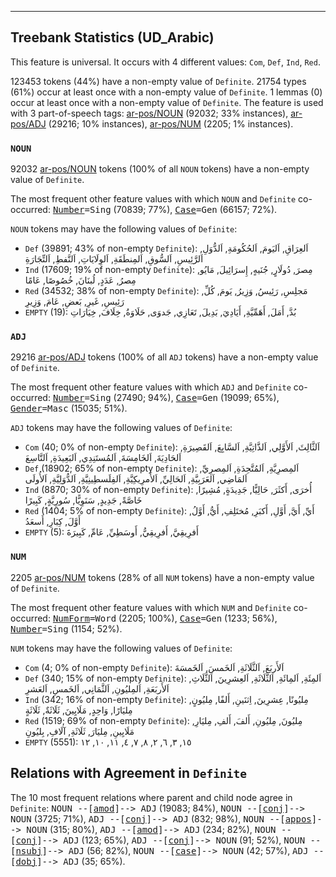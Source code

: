 

--------------------------------------------------------------------------------

## Treebank Statistics (UD_Arabic)

This feature is universal.
It occurs with 4 different values: `Com`, `Def`, `Ind`, `Red`.

123453 tokens (44%) have a non-empty value of `Definite`.
21754 types (61%) occur at least once with a non-empty value of `Definite`.
1 lemmas (0) occur at least once with a non-empty value of `Definite`.
The feature is used with 3 part-of-speech tags: [ar-pos/NOUN]() (92032; 33% instances), [ar-pos/ADJ]() (29216; 10% instances), [ar-pos/NUM]() (2205; 1% instances).

### `NOUN`

92032 [ar-pos/NOUN]() tokens (100% of all `NOUN` tokens) have a non-empty value of `Definite`.

The most frequent other feature values with which `NOUN` and `Definite` co-occurred: <tt><a href="Number.html">Number</a>=Sing</tt> (70839; 77%), <tt><a href="Case.html">Case</a>=Gen</tt> (66157; 72%).

`NOUN` tokens may have the following values of `Definite`:

* `Def` (39891; 43% of non-empty `Definite`): اَلعِرَاقِ, اَليَومَ, اَلحُكُومَةِ, اَلدُّوَلِ, اَلرَّئِيسِ, اَلسُّوقِ, اَلمِنطَقَةِ, اَلوِلَايَاتِ, اَلنَّفطِ, اَلتِّجَارَةِ
* `Ind` (17609; 19% of non-empty `Definite`): مِصرَ, دُولَارٍ, جُنَيهٍ, إِسرَائِيلَ, مَايُو, مِصرُ, عَدَدٍ, لُبنَانَ, خُصُوصًا, عَامًا
* `Red` (34532; 38% of non-empty `Definite`): مَجلِسِ, رَئِيسُ, وَزِيرُ, يَومَ, كُلِّ, رَئِيسِ, غَيرِ, بَعضِ, عَامَ, وَزِيرِ
* `EMPTY` (19): بُدَّ, أَمَلَ, أَهَمِّيَّةِ, أَيَادِيَ, بَدِيلَ, تَعَازِي, جَدوَى, حَلَاوَةُ, خِلَافَ, خِيَارَاتِ

### `ADJ`

29216 [ar-pos/ADJ]() tokens (100% of all `ADJ` tokens) have a non-empty value of `Definite`.

The most frequent other feature values with which `ADJ` and `Definite` co-occurred: <tt><a href="Number.html">Number</a>=Sing</tt> (27490; 94%), <tt><a href="Case.html">Case</a>=Gen</tt> (19099; 65%), <tt><a href="Gender.html">Gender</a>=Masc</tt> (15035; 51%).

`ADJ` tokens may have the following values of `Definite`:

* `Com` (40; 0% of non-empty `Definite`): اَلثَّالِثَ, اَلأَوَّلِي, اَلذَّاتِيَّةِ, اَلسَّابِعَ, اَلقَصِيرَةِ, اَلحَادِيَةَ, اَلخَامِسَةَ, اَلمُستَنِدِي, اَلبَعِيدَةِ, اَلتَّاسِعَ
* `Def` (18902; 65% of non-empty `Definite`): اَلمِصرِيَّةِ, اَلمُتَّحِدَةِ, اَلمِصرِيِّ, اَلمَاضِي, اَلعَرَبِيَّةِ, اَلحَالِيِّ, اَلأَمرِيكِيَّةِ, اَلفِلَسطِينِيَّةِ, اَلدُّوَلِيَّةِ, اَلأُولَى
* `Ind` (8870; 30% of non-empty `Definite`): أُخرَى, أَكثَرَ, حَالِيًّا, جَدِيدَةٍ, مُشِيرًا, خَاصَّةً, جَدِيدٍ, سَنَوِيًّا, سُورِيَّةٍ, كَبِيرًا
* `Red` (1404; 5% of non-empty `Definite`): أَيِّ, أَيَّ, أَوَّلِ, أَكبَرِ, مُختَلِفِ, أَيُّ, أَوَّلُ, أَوَّلَ, كِبَارِ, أَسعَدُ
* `EMPTY` (5): أَفرِيقِيَّ, أَفرِيقِيُّ, أَوسَطِيِّ, عَامِّ, كَبِيرَةَ

### `NUM`

2205 [ar-pos/NUM]() tokens (28% of all `NUM` tokens) have a non-empty value of `Definite`.

The most frequent other feature values with which `NUM` and `Definite` co-occurred: <tt><a href="NumForm.html">NumForm</a>=Word</tt> (2205; 100%), <tt><a href="Case.html">Case</a>=Gen</tt> (1233; 56%), <tt><a href="Number.html">Number</a>=Sing</tt> (1154; 52%).

`NUM` tokens may have the following values of `Definite`:

* `Com` (4; 0% of non-empty `Definite`): اَلأَربَعَ, اَلثَّلَاثَةِ, اَلخَمسَ, اَلخَمسَةَ
* `Def` (340; 15% of non-empty `Definite`): اَلمِئَةِ, اَلمِائَةِ, اَلثَّلَاثَةِ, اَلعِشرِينَ, اَلثَّلَاثِ, اَلأَربَعَةِ, اَلمِليُونِ, اَلثَّمَانِي, اَلخَمسِ, اَلعَشرِ
* `Ind` (342; 16% of non-empty `Definite`): مِليُونًا, عِشرِينَ, اِثنَينِ, أَلفًا, مِليُونٍ, مِليَارًا, وَاحِدٍ, مَلَايِينَ, ثَلَاثَةٌ, ثَلَاثَةٍ
* `Red` (1519; 69% of non-empty `Definite`): مِليُونَ, مِليُونِ, أَلفَ, أَلفِ, مِليَارِ, مَلَايِينِ, مِليَارَ, ثَلَاثَةِ, آلَافِ, بِليُونِ
* `EMPTY` (5551): ١٥, ٣, ٦, ٢, ٨, ٧, ٤, ١١, ١٠, ١٢

## Relations with Agreement in `Definite`

The 10 most frequent relations where parent and child node agree in `Definite`:
<tt>NOUN --[<a href="../dep/amod.html">amod</a>]--> ADJ</tt> (19083; 84%),
<tt>NOUN --[<a href="../dep/conj.html">conj</a>]--> NOUN</tt> (3725; 71%),
<tt>ADJ --[<a href="../dep/conj.html">conj</a>]--> ADJ</tt> (832; 98%),
<tt>NOUN --[<a href="../dep/appos.html">appos</a>]--> NOUN</tt> (315; 80%),
<tt>ADJ --[<a href="../dep/amod.html">amod</a>]--> ADJ</tt> (234; 82%),
<tt>NOUN --[<a href="../dep/conj.html">conj</a>]--> ADJ</tt> (123; 65%),
<tt>ADJ --[<a href="../dep/conj.html">conj</a>]--> NOUN</tt> (91; 52%),
<tt>NOUN --[<a href="../dep/nsubj.html">nsubj</a>]--> ADJ</tt> (56; 82%),
<tt>NOUN --[<a href="../dep/case.html">case</a>]--> NOUN</tt> (42; 57%),
<tt>ADJ --[<a href="../dep/dobj.html">dobj</a>]--> ADJ</tt> (35; 65%).

